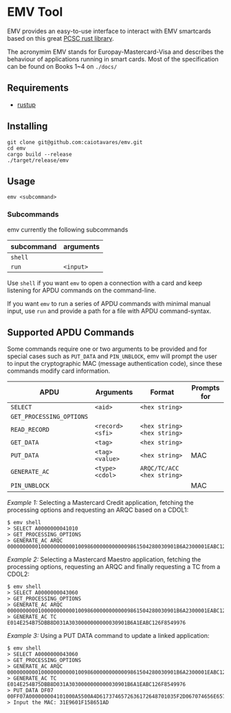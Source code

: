 # EMV Tool

EMV provides an easy-to-use interface to interact with EMV smartcards based on this great [PCSC rust library][PCSC lib].

The acronymim EMV stands for Europay-Mastercard-Visa and describes the behaviour of applications running in smart cards.
Most of the specification can be found on Books 1~4 on `./docs/`

Requirements
------------

- [rustup](https://www.rust-lang.org/tools/install)

Installing
----------

```shell
git clone git@github.com:caiotavares/emv.git
cd emv
cargo build --release
./target/release/emv
```

Usage
-----

```shell
emv <subcommand>
```

### Subcommands

emv currently the following subcommands

| subcommand | arguments        |
| ---------- | ---------------- |
| `shell`    |                  |
| `run`      | `<input>`        |

Use `shell` if you want `emv` to open a connection with a card and keep listening for APDU commands on the command-line.

If you want `emv` to run a series of APDU commands with minimal manual input, use `run` and provide a path for a file
with APDU command-syntax.

Supported APDU Commands
-----------------------

Some commands require one or two arguments to be provided and for special cases such as `PUT_DATA` and `PIN_UNBLOCK`,
emv will prompt the user to input the cryptographic MAC (message authentication code), since these commands modify card
information.

| APDU                      | Arguments            | Format                         | Prompts for   |
| ---------                 | ---------            | -------------                  | ------------- |
| `SELECT`                  | `<aid>`              | `<hex string>`                 |               | 
| `GET_PROCESSING_OPTIONS`  |                      |                                |               |
| `READ_RECORD`             | `<record>` `<sfi>`   | `<hex string>` `<hex string>`  |               |
| `GET_DATA`                | `<tag>`              | `<hex string>`                 |               |
| `PUT_DATA`                | `<tag>` `<value>`    | `<hex string>`                 |     MAC       |  
| `GENERATE_AC`             | `<type>` `<cdol>`    | `ARQC/TC/ACC`  `<hex string>`  |               |
| `PIN_UNBLOCK`             |                      |                                |     MAC       |

*Example 1:*
Selecting a Mastercard Credit application, fetching the processing options and requesting an ARQC based on a CDOL1:

```shell
$ emv shell
> SELECT A0000000041010
> GET_PROCESSING_OPTIONS
> GENERATE_AC ARQC 0000000000100000000000100986000000000009861504280030901B6A2300001EABC126F85499760000000000000000000000000000000000000000000000000000
```

*Example 2:*
Selecting a Mastercard Maestro application, fetching the processing options, requesting an ARQC and finally requesting a
TC from a CDOL2:

```shell
$ emv shell
> SELECT A0000000043060
> GET_PROCESSING_OPTIONS
> GENERATE_AC ARQC 0000000000100000000000100986000000000009861504280030901B6A2300001EABC126F85499760000000000000000000000000000000000000000000000000000 
> GENERATE_AC TC E014E254B75DBB8D031A3030000000000030901B6A1EABC126F8549976
```

*Example 3:*
Using a PUT DATA command to update a linked application:

```shell
$ emv shell
> SELECT A0000000043060
> GET_PROCESSING_OPTIONS
> GENERATE_AC ARQC 0000000000100000000000100986000000000009861504280030901B6A2300001EABC126F85499760000000000000000000000000000000000000000000000000000 
> GENERATE_AC TC E014E254B75DBB8D031A3030000000000030901B6A1EABC126F8549976
> PUT_DATA DF07 00FF07A000000004101000A5500A4D6173746572636172648701035F2D067074656E65739F1101019F120D4372656469746F204A6169726FBF0C159F5D030100009F4D020B0A9F6E0700760000303000
> Input the MAC: 31E9601F158651AD
```

[PCSC lib]: https://github.com/bluetech/pcsc-rust
